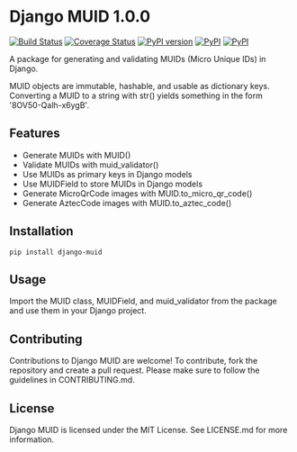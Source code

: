 # Django MUID 1.0.0
    
[![Build Status](https://travis-ci.org/bradleyayers/django-muid.svg?branch=master)](https://travis-ci.org/bradleyayers/django-muid)
[![Coverage Status](https://coveralls.io/repos/github/bradleyayers/django-muid/badge.svg?branch=master)](https://coveralls.io/github/bradleyayers/django-muid?branch=master)
[![PyPI version](https://badge.fury.io/py/django-muid.svg)](https://badge.fury.io/py/django-muid)
[![PyPI](https://img.shields.io/pypi/pyversions/django-muid.svg)](https://pypi.python.org/pypi/django-muid)
[![PyPI](https://img.shields.io/pypi/l/django-muid.svg)](https://pypi.python.org/pypi/django-muid)

A package for generating and validating MUIDs (Micro Unique IDs) in Django.

MUID objects are immutable, hashable, and usable as dictionary keys. Converting a MUID to a string with str() yields something in the form '8OV50-Qalh-x6ygB'.

## Features

- Generate MUIDs with MUID()
- Validate MUIDs with muid_validator()
- Use MUIDs as primary keys in Django models
- Use MUIDField to store MUIDs in Django models
- Generate MicroQrCode images with MUID.to_micro_qr_code()
- Generate AztecCode images with MUID.to_aztec_code()

## Installation

`pip install django-muid`

## Usage

Import the MUID class, MUIDField, and muid_validator from the package and use them in your Django project.

## Contributing

Contributions to Django MUID are welcome! To contribute, fork the repository and create a pull request. Please make sure to follow the guidelines in CONTRIBUTING.md.

## License

Django MUID is licensed under the MIT License. See LICENSE.md for more information.